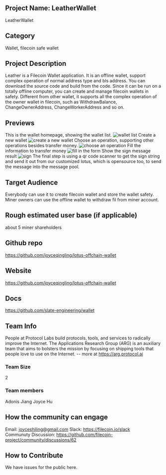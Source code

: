 
## Project Name: LeatherWallet
LeatherWallet


## Category 
Wallet, filecoin safe wallet
<!--developer tooling, application, wallet, infrastructure, etc-->

## Project Description
Leather is a Filecoin Wallet application. It is an offline wallet, support complex operation of normal address type and bls address. You can download the source code and build from the code. Since it can be run on a totally offline computer, you can create and manage filecoin wallets in safety. 
Different from other wallet, it supports all the complex operation of the owner wallet in filecoin, such as WithdrawBalance, ChangeOwnerAddress, ChangeWorkerAddress and so on.

<!--Describe your project in a few sentences. -->

## Previews
This is the wallet homepage, showing the wallet list.
![wallet list](https://user-images.githubusercontent.com/58079255/132000093-6e8c312e-dc12-46f5-a1f0-a7fdc1bad713.jpg)
Create a new wallet
![create a new wallet](https://user-images.githubusercontent.com/58079255/132000127-259c8d07-5285-478b-9801-7f5434d51d24.jpg)
Choose an operation, supporting other operations besides transfer money.
![choose an operation](https://user-images.githubusercontent.com/58079255/132000177-a40462cd-fb8b-4973-9e7d-72d32a30706e.jpg)
Fill the information to transfer money
![fill in the form](https://user-images.githubusercontent.com/58079255/132000190-55f73785-f8d4-4fc2-a7ec-7b54b16096a7.jpg)
Show the sign message result
![sign](https://user-images.githubusercontent.com/58079255/132000202-53aae829-7b0e-4e24-add4-bc8b98c45a8b.jpg)
The final step is using a qr code scanner to get the sign string and send it out from our customized lotus, which is opensource too, to send the message into the message pool.

<!--Add some screenshots to give a preview of your product-->

## Target Audience
Everybody can use it to create filecoin wallet and store the wallet safety. Miner owners can use the offline wallet to withdraw fil from miner account.
<!--Describe who will be your project's users-->

## Rough estimated user base (if applicable)
about 5 miner shareholders
<!--How many users do you have right now?-->

## Github repo
https://github.com/joyceqingling/lotus-offchain-wallet
<!--Attach a link to your GitHub repo if it's OSS-->

## Website
https://github.com/joyceqingling/lotus-offchain-wallet
<!--Link your website if available-->

## Docs
https://github.com/slate-engineering/wallet
<!--Including a link to your project docs!-->

## Team Info
People at Protocol Labs build protocols, tools, and services to radically improve the Internet. The Applications Research Group (ARG) is an auxiliary team that aims to bolsters the mission by focusing on shipping tools that people love to use on the Internet. -- more at https://arg.protocol.ai
<!-- Introduce your amazing team - how many team members are working on this project and who are they?-->

### Team Size  
2

### Team members  
Adonis Jiang
Joyce Hu

## How the community can engage
Email: joyceshiling@gmail.com
Slack: https://filecoin.io/slack  
Communuty Discussion: https://github.com/filecoin-project/community/discussions/62

## How to Contribute
<!--How can the community contribute to your project?-->
We have issues for the public here.

